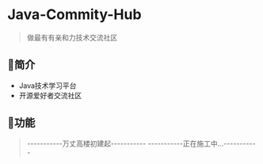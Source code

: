 # Java-Commity-Hub
> 做最有有亲和力技术交流社区
## 🎈简介
 * Java技术学习平台
 * 开源爱好者交流社区
## 🚀功能
> -----------万丈高楼初建起-----------
> -----------正在施工中...-----------

